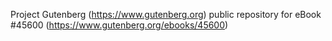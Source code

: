 Project Gutenberg (https://www.gutenberg.org) public repository for eBook #45600 (https://www.gutenberg.org/ebooks/45600)
